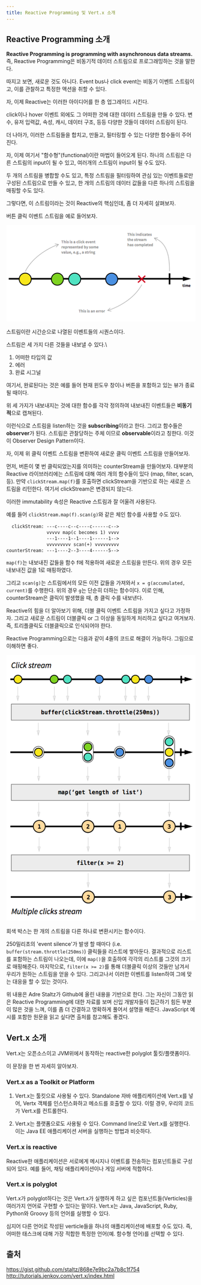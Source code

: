 ```yaml
---
title: Reactive Programming 및 Vert.x 소개
---
```


## Reactive Programming 소개

**Reactive Programming is programming with asynchronous data streams.**
즉, Reactive Programming은 비동기적 데이터 스트림으로 프로그래밍하는 것을 말한다. 

따지고 보면, 새로운 것도 아니다. Event bus나 click event는 비동기 이벤트 스트림이고, 이를 관찰하고 특정한 액션을 취할 수 있다.

자, 이제 Reactive는 이러한 아이디어를 한 층 업그레이드 시킨다.

click이나 hover 이벤트 외에도 그 어떠한 것에 대한 데이터 스트림을 만들 수 있다. 변수, 유저 입력값, 속성, 캐시, 데이터 구조, 등등 다양한 것들이 데이터 스트림이 된다.

더 나아가, 이러한 스트림들을 합치고, 만들고, 필터링할 수 있는 다양한 함수들이 주어진다.

자, 이제 여기서 "함수형"(functional)이란 마법이 들어오게 된다. 하나의 스트림은 다른 스트림의 input이 될 수 있고, 여러개의 스트림이 input이 될 수도 있다. 

두 개의 스트림을 병합할 수도 있고, 특정 스트림을 필터링하여 관심 있는 이벤트들로만 구성된 스트림으로 만들 수 있고, 한 개의 스트림의 데이터 값들을 다른 하나의 스트림을 매핑할 수도 있다.

그렇다면, 이 스트림이라는 것이 Reactive의 핵심인데, 좀 더 자세히 살펴보자.

버튼 클릭 이벤트 스트림을 예로 들어보자.

![Button Click Event Stream](/assets/img/reactive_btn_click.png)

스트림이란 시간순으로 나열된 이벤트들의 시퀀스이다.

스트림은 세 가지 다른 것들을 내보낼 수 있다.\
1) 어떠한 타입의 값
2) 에러
3) 완료 시그널

여기서, 완료된다는 것은 예를 들어 현재 윈도우 창이나 버튼을 포함하고 있는 뷰가 종료될 때이다.

위 세 가지가 내보내지는 것에 대한 함수를 각각 정의하여 내보내진 이벤트들은 **비동기적**으로 캡쳐된다.

이런식으로 스트림을 listen하는 것을 **subscribing**이라고 한다. 그리고 함수들은 **observer**가 된다. 스트림은 관찰당하는 주체 이므로 **observable**이라고 칭한다. 이것이 Observer Design Pattern이다.

자, 이제 위 클릭 이벤트 스트림을 변환하여 새로운 클릭 이벤트 스트림을 만들어보자.

먼저, 버튼이 몇 번 클릭되었는지를 의미하는 counterStream을 만들어보자. 대부분의 Reactive 라이브러리에는 스트림에 대해 여러 개의 함수들이 있다 (map, filter, scan, 등). 만약 `clickStream.map(f)`를 호출하면 clickStream을 기반으로 하는 새로운 스트림을 리턴한다. 여기서 clickStream은 변경되지 않는다.

이러한 immutability 속성은 Reactive 스트림과 잘 어울려 사용된다.

예를 들어 `clickStream.map(f).scan(g)`와 같은 체인 함수를 사용할 수도 있다.

```
  clickStream: ---c----c--c----c------c-->
               vvvvv map(c becomes 1) vvvv
               ---1----1--1----1------1-->
               vvvvvvvvv scan(+) vvvvvvvvv
counterStream: ---1----2--3----4------5-->
```

`map(f)`는 내보내진 값들을 함수 f에 적용하여 새로운 스트림을 만든다. 위의 경우 모든 내보내진 값을 1로 매핑하였다.

그리고 `scan(g)`는 스트림에서의 모든 이전 값들을 가져와서 `x = g(accumulated, current)`를 수행한다. 위의 경우 `g`는 단순히 더하는 함수이다. 이로 인해, counterStream은 클릭이 발생했을 때, 총 클릭 수를 내보낸다.

Reactive의 힘을 더 알아보기 위해, 더블 클릭 이벤트 스트림을 가지고 싶다고 가정하자. 그리고 새로운 스트림이 더블클릭 or 그 이상을 동일하게 처리하고 싶다고 여겨보자. 즉, 트리플클릭도 더블클릭으로 인식되어야 한다.

Reactive Programming으로는 다음과 같이 4줄의 코드로 해결이 가능하다.
그림으로 이해하면 좋다.

![Click Stream](/assets/img/reactive_programming.png)

회색 박스는 한 개의 스트림을 다른 하나로 변환시키는 함수이다.

250밀리초의 'event silence'가 발생 할 때마다 (i.e. `buffer(stream.throttle(250ms)`) 클릭들을 리스트에 쌓아둔다. 결과적으로 리스트를 포함하는 스트림이 나오는데, 이에 `map()`을 호출하여 각각의 리스트를 그것의 크기로 매핑해준다. 마지막으로, `filter(x >= 2)`를 통해 더블클릭 이상의 것들만 남겨서 우리가 원하는 스트림을 얻을 수 있다. 그리고나서 이러한 이벤트를 listen하여 그에 맞는 대응을 할 수 있는 것이다.

위 내용은 Adre Staltz가 Github에 올린 내용을 기반으로 한다. 그는 자신이 그동안 읽은 Reactive Programming에 대한 자료를 보며 신입 개발자들이 접근하기 힘든 부분이 많은 것을 느껴, 이를 좀 더 간결하고 명확하게 풀어서 설명을 해준다. JavaScript 예시를 포함한 원문을 읽고 싶다면 출처를 참고해도 좋겠다.

## Vert.x 소개
Vert.x는 오픈소스이고 JVM위에서 동작하는 reactive한 polyglot 툴킷/플랫폼이다.

이 문장을 한 번 자세히 알아보자.

### Vert.x as a Toolkit or Platform
1. Vert.x는 툴킷으로 사용될 수 있다. Standalone 자바 애플리케이션에 Vert.x를 넣어, Vertx 객체를 인스턴스화하고 메소드를 호출할 수 있다. 이럴 경우, 우리의 코드가 Vert.x를 컨트롤한다.

2. Vert.x는 플랫폼으로도 사용될 수 있다. Command line으로 Vert.x를 실행한다. 이는 Java EE 애플리케이션 서버을 실행하는 방법과 비슷하다.

### Vert.x is reactive
Reactive한 애플리케이션은 서로에게 메시지나 이벤트를 전송하는 컴포넌트들로 구성되어 있다. 예를 들어, 채팅 애플리케이션이나 게임 서버에 적합하다.

### Vert.x is polyglot
Vert.x가 polyglot하다는 것은 Vert.x가 실행하게 하고 싶은 컴포넌트들(Verticles)을 여러가지 언어로 구현할 수 있다는 말이다. Vert.x는 Java, JavaScript, Ruby, Python와 Groovy 등의 언어를 실행할 수 있다.

심지어 다른 언어로 작성된 verticle들을 하나의 애플리케이션에 배포할 수도 있다. 즉, 어떠한 태스크에 대해 가장 적합한 특정한 언어(예. 함수형 언어)를 선택할 수 있다.

## 출처 
https://gist.github.com/staltz/868e7e9bc2a7b8c1f754
http://tutorials.jenkov.com/vert.x/index.html
